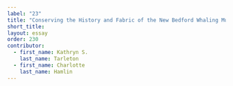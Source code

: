 ```yaml
---
label: "23"
title: "Conserving the History and Fabric of the New Bedford Whaling Museum’s *Grand Panorama of a Whaling Voyage ‘Round the World*"
short_title:
layout: essay
order: 230
contributor:
  - first_name: Kathryn S.
    last_name: Tarleton
  - first_name: Charlotte
    last_name: Hamlin
---
```

